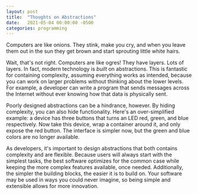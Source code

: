 ```yaml
---
layout: post
title:  "Thoughts on Abstractions"
date:   2021-05-04 00:00:00 -0500
categories: programming
---
```

Computers are like onions. They stink, make you cry, and when you leave
them out in the sun they get brown and start sprouting little white hairs.

Wait, that's not right. Computers are like ogres! They have layers. Lots
of layers. In fact, modern technology is *built* on abstractions. This
is fantastic for containing complexity, assuming everything works as
intended, because you can work on larger problems without thinking about
the lower levels. For example, a developer can write a program that
sends messages across the Internet without ever knowing how that data
is physically sent.

Poorly designed abstractions can be a hindrance, however. By hiding
complexity, you can also hide functionality. Here's an over-simplified
example: a device has three buttons that turns an LED red, green, and
blue respectively. Now take this device, wrap a container around it,
and only expose the red button.  The interface is simpler now, but the
green and blue colors are no longer available.

As developers, it's important to design abstractions that both contains
complexity and are flexible. Because users will always start with the
simplest tasks, the best software optimizes for the common case while
keeping the more complex features available, once needed. Additionally,
the simpler the building blocks, the easier it is to build on. Your
software may be used in ways you could never imagine, so being simple
and extensible allows for more innovation.
